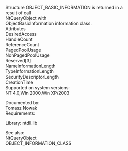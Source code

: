 Structure OBJECT\_BASIC\_INFORMATION is returned in a \
result of call \
NtQueryObject with \
ObjectBasicInformation information class. \
Attributes \
DesiredAccess \
HandleCount \
ReferenceCount \
PagedPoolUsage \
NonPagedPoolUsage \
Reserved\[3\] \
NameInformationLength \
TypeInformationLength \
SecurityDescriptorLength \
CreationTime \
Supported on system versions: \
NT 4.0,Win 2000,Win XP/2003

Documented by: \
Tomasz Nowak \
Requirements:

Library: ntdll.lib

See also: \
NtQueryObject \
OBJECT\_INFORMATION\_CLASS
